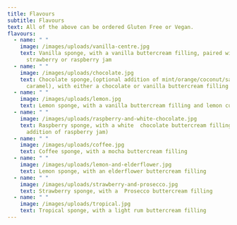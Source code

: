 ```yaml
---
title: Flavours
subtitle: Flavours
text: All of the above can be ordered Gluten Free or Vegan.
flavours:
  - name: " "
    image: /images/uploads/vanilla-centre.jpg
    text: Vanilla sponge, with a vanilla buttercream filling, paired with either
      strawberry or raspberry jam
  - name: " "
    image: /images/uploads/chocolate.jpg
    text: Chocolate sponge,(optional addition of mint/orange/coconut/salted
      caramel), with either a chocolate or vanilla buttercream filling
  - name: " "
    image: /images/uploads/lemon.jpg
    text: Lemon sponge, with a vanilla buttercream filling and lemon curd
  - name: " "
    image: /images/uploads/raspberry-and-white-chocolate.jpg
    text: Raspberry sponge, with a white  chocolate buttercream filling (optional
      addition of raspberry jam)
  - name: " "
    image: /images/uploads/coffee.jpg
    text: Coffee sponge, with a mocha buttercream filling
  - name: " "
    image: /images/uploads/lemon-and-elderflower.jpg
    text: Lemon sponge, with an elderflower buttercream filling
  - name: " "
    image: /images/uploads/strawberry-and-prosecco.jpg
    text: Strawberry sponge, with a  Prosecco buttercream filling
  - name: " "
    image: /images/uploads/tropical.jpg
    text: Tropical sponge, with a light rum buttercream filling
---
```

